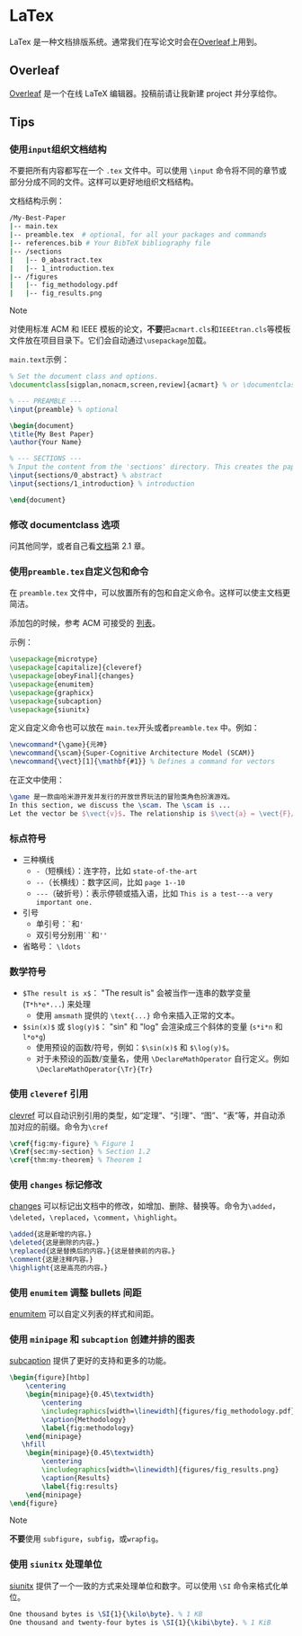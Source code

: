 # LaTex

LaTex 是一种文档排版系统。通常我们在写论文时会在[Overleaf](https://www.overleaf.com/)上用到。

## Overleaf

[Overleaf](https://www.overleaf.com/) 是一个在线 LaTeX 编辑器。投稿前请让我新建 project 并分享给你。

## Tips

### 使用`input`组织文档结构

不要把所有内容都写在一个 `.tex` 文件中。可以使用 `\input` 命令将不同的章节或部分分成不同的文件。这样可以更好地组织文档结构。

文档结构示例：

```bash
/My-Best-Paper
|-- main.tex
|-- preamble.tex  # optional, for all your packages and commands
|-- references.bib # Your BibTeX bibliography file
|-- /sections
|   |-- 0_abastract.tex
|   |-- 1_introduction.tex
|-- /figures
|   |-- fig_methodology.pdf
|   |-- fig_results.png
```

> [!NOTE]
> 对使用标准 ACM 和 IEEE 模板的论文，**不要**把`acmart.cls`和`IEEEtran.cls`等模板文件放在项目目录下。它们会自动通过`\usepackage`加载。

`main.text`示例：

```tex
% Set the document class and options.
\documentclass[sigplan,nonacm,screen,review]{acmart} % or \documentclass{IEEEtran}

% --- PREAMBLE ---
\input{preamble} % optional

\begin{document}
\title{My Best Paper}
\author{Your Name}

% --- SECTIONS ---
% Input the content from the 'sections' directory. This creates the paper's flow.
\input{sections/0_abstract} % abstract
\input{sections/1_introduction} % introduction

\end{document}
```

### 修改 documentclass 选项

问其他同学，或者自己看[文档](https://mirror.las.iastate.edu/tex-archive/macros/latex/contrib/acmart/acmart.pdf)第 2.1 章。

### 使用`preamble.tex`自定义包和命令

在 `preamble.tex` 文件中，可以放置所有的包和自定义命令。这样可以使主文档更简洁。

添加包的时候，参考 ACM 可接受的 [列表](https://authors.acm.org/proceedings/production-information/accepted-latex-packages)。

示例：

```tex
\usepackage{microtype}
\usepackage[capitalize]{cleveref}
\usepackage[obeyFinal]{changes}
\usepackage{enumitem}
\usepackage{graphicx}
\usepackage{subcaption}
\usepackage{siunitx}
```

定义自定义命令也可以放在 `main.tex`开头或者`preamble.tex` 中。例如：

```tex
\newcommand*{\game}{元神}
\newcommand{\scam}{Super-Cognitive Architecture Model (SCAM)}
\newcommand{\vect}[1]{\mathbf{#1}} % Defines a command for vectors
```

在正文中使用：

```tex
\game 是一款由哈米游开发并发行的开放世界玩法的冒险类角色扮演游戏。
In this section, we discuss the \scam. The \scam is ...
Let the vector be $\vect{v}$. The relationship is $\vect{a} = \vect{F}/\vect{m}$.
```

### 标点符号

- 三种横线
    - `-`（短横线）：连字符，比如 `state-of-the-art`
    - `--`（长横线）：数字区间，比如 `page 1--10`
    - `---`（破折号）：表示停顿或插入语，比如 `This is a test---a very important one.`
- 引号
    - 单引号：`` ` ``和`` ' ``
    - 双引号分别用` `` `和`` '' ``
- 省略号： `\ldots`

### 数学符号

- `$The result is x$`： "The result is" 会被当作一连串的数学变量 (`T*h*e*...`) 来处理
    - 使用 `amsmath` 提供的 `\text{...}` 命令来插入正常的文本。
- `$sin(x)$` 或 `$log(y)$`： "sin" 和 "log" 会渲染成三个斜体的变量 (`s*i*n` 和 `l*o*g`)
    - 使用预设的函数/符号，例如：`$\sin(x)$` 和 `$\log(y)$`。
    - 对于未预设的函数/变量名，使用 `\DeclareMathOperator` 自行定义。例如`\DeclareMathOperator{\Tr}{Tr}`

### 使用 `cleveref` 引用

[clevref](https://ctan.org/pkg/cleveref) 可以自动识别引用的类型，如“定理”、“引理”、“图”、“表”等，并自动添加对应的前缀。命令为`\cref`

```tex
\cref{fig:my-figure} % Figure 1
\Cref{sec:my-section} % Section 1.2
\cref{thm:my-theorem} % Theorem 1
```

### 使用 `changes` 标记修改

[changes](https://ctan.org/pkg/changes) 可以标记出文档中的修改，如增加、删除、替换等。命令为`\added`，`\deleted`，`\replaced`，`\comment`，`\highlight`。

```tex
\added{这是新增的内容。}
\deleted{这是删除的内容。}
\replaced{这是替换后的内容。}{这是替换前的内容。}
\comment{这是注释内容。}
\highlight{这是高亮的内容。}
```

### 使用 `enumitem` 调整 bullets 间距

[enumitem](https://ctan.org/pkg/enumitem) 可以自定义列表的样式和间距。

### 使用 `minipage` 和 `subcaption` 创建并排的图表

[subcaption](https://ctan.org/pkg/subcaption) 提供了更好的支持和更多的功能。

```tex
\begin{figure}[htbp]
    \centering
    \begin{minipage}{0.45\textwidth}
        \centering
        \includegraphics[width=\linewidth]{figures/fig_methodology.pdf}
        \caption{Methodology}
        \label{fig:methodology}
    \end{minipage}
   \hfill
    \begin{minipage}{0.45\textwidth}
        \centering
        \includegraphics[width=\linewidth]{figures/fig_results.png}
        \caption{Results}
        \label{fig:results}
    \end{minipage}
\end{figure}
```

> [!NOTE]
> **不要**使用 `subfigure`，`subfig`，或`wrapfig`。

### 使用 `siunitx` 处理单位

[siunitx](https://ctan.org/pkg/siunitx) 提供了一个一致的方式来处理单位和数字。可以使用 `\SI` 命令来格式化单位。

```tex
One thousand bytes is \SI{1}{\kilo\byte}. % 1 KB
One thousand and twenty-four bytes is \SI{1}{\kibi\byte}. % 1 KiB
```
